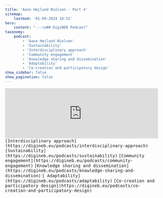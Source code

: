 ```yaml
---
title: 'Aase Højlund Nielsen - Part 4'
sitemap:
    lastmod: '01-09-2024 10:52'
hero:
    content: "---\n## DigiNEB Podcast"
taxonomy:
    podcast:
        - 'Aase Højlund Nielsen'
        - 'Sustainability'
        - 'Interdisciplinary approach'
        - 'Community engagement'
        - 'Knowledge sharing and dissemination'
        - 'Adaptability'
        - 'Co-creation and participatory design'
show_sidebar: false
show_pagination: false
---
```


<iframe title="digineb" width="100%" height="166" scrolling="no" frameborder="no" allow="autoplay" src="https://w.soundcloud.com/player/?url=https%3A//api.soundcloud.com/tracks/1908085886&color=%234b4815&auto_play=false&hide_related=false&show_comments=true&show_user=true&show_reposts=false&show_teaser=false"></iframe>
<kbd>[Interdisciplinary approach](https://digineb.eu/podcasts/interdisciplinary-approach)</kbd>
<kbd>[Sustainability](https://digineb.eu/podcasts/sustainability)</kbd>
<kbd>[Community engagement](https://digineb.eu/podcasts/community-engagement)</kbd>
<kbd>[Knowledge sharing and dissemination](https://digineb.eu/podcasts/knowledge-sharing-and-dissemination)</kbd>
<kbd>[ Adaptability](https://digineb.eu/podcasts/adaptability)</kbd>
<kbd>[Co-creation and participatory design](https://digineb.eu/podcasts/co-creation-and-participatory-design)</kbd>